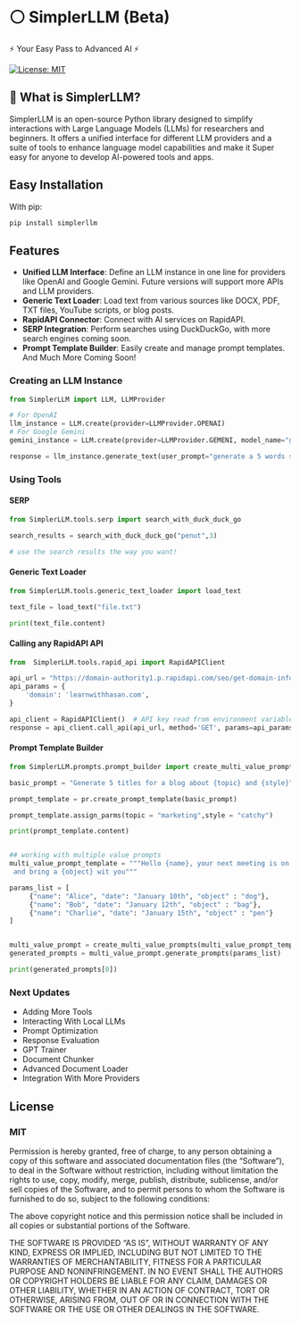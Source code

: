 
# ⚪ SimplerLLM (Beta)

⚡ Your Easy Pass to Advanced AI ⚡

[![License: MIT](https://img.shields.io/badge/License-MIT-yellow.svg)](https://opensource.org/licenses/MIT)


## 🤔 What is SimplerLLM?

SimplerLLM is an open-source Python library designed to simplify interactions with Large Language Models (LLMs) for researchers and beginners. It offers a unified interface for different LLM providers and a suite of tools to enhance language model capabilities and make it Super easy for anyone to develop AI-powered tools and apps.

## Easy Installation
With pip:
```bash
pip install simplerllm
```


## Features

- **Unified LLM Interface**: Define an LLM instance in one line for providers like OpenAI and Google Gemini. Future versions will support more APIs and LLM providers.
- **Generic Text Loader**: Load text from various sources like DOCX, PDF, TXT files, YouTube scripts, or blog posts.
- **RapidAPI Connector**: Connect with AI services on RapidAPI.
- **SERP Integration**: Perform searches using DuckDuckGo, with more search engines coming soon.
- **Prompt Template Builder**: Easily create and manage prompt templates.
And Much More Coming Soon!


### Creating an LLM Instance

```python
from SimplerLLM import LLM, LLMProvider

# For OpenAI
llm_instance = LLM.create(provider=LLMProvider.OPENAI)
# For Google Gemini
gemini_instance = LLM.create(provider=LLMProvider.GEMENI, model_name="gemini-pro")

response = llm_instance.generate_text(user_prompt="generate a 5 words sentence")

```

### Using Tools

#### SERP
```python
from SimplerLLM.tools.serp import search_with_duck_duck_go

search_results = search_with_duck_duck_go("penut",3)

# use the search results the way you want!

```

#### Generic Text Loader
```python
from SimplerLLM.tools.generic_text_loader import load_text

text_file = load_text("file.txt")

print(text_file.content)

```

#### Calling any RapidAPI API
```python
from  SimplerLLM.tools.rapid_api import RapidAPIClient

api_url = "https://domain-authority1.p.rapidapi.com/seo/get-domain-info"
api_params = {
    'domain': 'learnwithhasan.com',
}

api_client = RapidAPIClient()  # API key read from environment variable
response = api_client.call_api(api_url, method='GET', params=api_params)


```


#### Prompt Template Builder

```python
from SimplerLLM.prompts.prompt_builder import create_multi_value_prompts,create_prompt_template

basic_prompt = "Generate 5 titles for a blog about {topic} and {style}"

prompt_template = pr.create_prompt_template(basic_prompt)

prompt_template.assign_parms(topic = "marketing",style = "catchy")

print(prompt_template.content)


## working with multiple value prompts
multi_value_prompt_template = """Hello {name}, your next meeting is on {date}.
 and bring a {object} wit you"""

params_list = [
     {"name": "Alice", "date": "January 10th", "object" : "dog"},
     {"name": "Bob", "date": "January 12th", "object" : "bag"},
     {"name": "Charlie", "date": "January 15th", "object" : "pen"} 
]


multi_value_prompt = create_multi_value_prompts(multi_value_prompt_template)
generated_prompts = multi_value_prompt.generate_prompts(params_list)

print(generated_prompts[0])

```



### Next Updates
- Adding More Tools
- Interacting With Local LLMs
- Prompt Optimization
- Response Evaluation
- GPT Trainer
- Document Chunker
- Advanced Document Loader
- Integration With More Providers 



## License
### MIT

Permission is hereby granted, free of charge, to any person obtaining a copy of this software and associated documentation files (the “Software”), to deal in the Software without restriction, including without limitation the rights to use, copy, modify, merge, publish, distribute, sublicense, and/or sell copies of the Software, and to permit persons to whom the Software is furnished to do so, subject to the following conditions:

The above copyright notice and this permission notice shall be included in all copies or substantial portions of the Software.

THE SOFTWARE IS PROVIDED “AS IS”, WITHOUT WARRANTY OF ANY KIND, EXPRESS OR IMPLIED, INCLUDING BUT NOT LIMITED TO THE WARRANTIES OF MERCHANTABILITY, FITNESS FOR A PARTICULAR PURPOSE AND NONINFRINGEMENT. IN NO EVENT SHALL THE AUTHORS OR COPYRIGHT HOLDERS BE LIABLE FOR ANY CLAIM, DAMAGES OR OTHER LIABILITY, WHETHER IN AN ACTION OF CONTRACT, TORT OR OTHERWISE, ARISING FROM, OUT OF OR IN CONNECTION WITH THE SOFTWARE OR THE USE OR OTHER DEALINGS IN THE SOFTWARE.